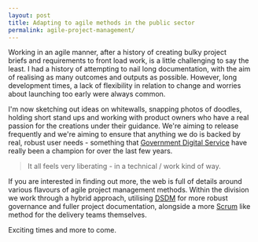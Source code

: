 ```yaml
---
layout: post
title: Adapting to agile methods in the public sector
permalink: agile-project-management/
---
```

Working in an agile manner, after a history of creating bulky project briefs and requirements to front load work, is a little challenging to say the least. I had a history of attempting to nail long documentation, with the aim of realising as many outcomes and outputs as possible. However, long development times, a lack of flexibility in relation to change and worries about launching too early were always common. 

I'm now sketching out ideas on whitewalls, snapping photos of doodles, holding short stand ups and working with product owners who have a real passion for the creations under their guidance. We're aiming to release frequently and we're aiming to ensure that anything we do is backed by real, robust user needs - something that [Government Digital Service](https://gds.blog.gov.uk/) have really been a champion for over the last few years. 

> It all feels very liberating - in a technical / work kind of way.

If you are interested in finding out more, the web is full of details around various flavours of agile project management methods. Within the division we work through a hybrid approach, utilising [DSDM](http://www.dsdm.org/) for more robust governance and fuller project documentation, alongside a more [Scrum](https://www.scrum.org/) like method for the delivery teams themselves. 

Exciting times and more to come.
